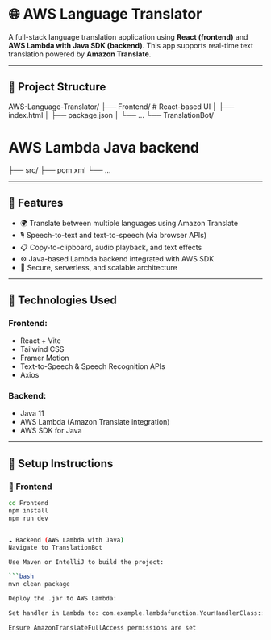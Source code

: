 # 🌐 AWS Language Translator

A full-stack language translation application using **React (frontend)** and **AWS Lambda with Java SDK (backend)**. This app supports real-time text translation powered by **Amazon Translate**.

---

## 📁 Project Structure

AWS-Language-Translator/
├── Frontend/ # React-based UI
│ ├── index.html
│ ├── package.json
│ └── ...
└── TranslationBot/ 

# AWS Lambda Java backend
├── src/
├── pom.xml
└── ...



---

## 🚀 Features

- 🌍 Translate between multiple languages using Amazon Translate
- 🎙️ Speech-to-text and text-to-speech (via browser APIs)
- 📋 Copy-to-clipboard, audio playback, and text effects
- ⚙️ Java-based Lambda backend integrated with AWS SDK
- 📡 Secure, serverless, and scalable architecture

---

## 🔧 Technologies Used

### Frontend:
- React + Vite
- Tailwind CSS
- Framer Motion
- Text-to-Speech & Speech Recognition APIs
- Axios

### Backend:
- Java 11
- AWS Lambda (Amazon Translate integration)
- AWS SDK for Java

---

## 🚚 Setup Instructions

### 🔨 Frontend

```bash
cd Frontend
npm install
npm run dev


☁️ Backend (AWS Lambda with Java)
Navigate to TranslationBot

Use Maven or IntelliJ to build the project:

```bash
mvn clean package

Deploy the .jar to AWS Lambda:

Set handler in Lambda to: com.example.lambdafunction.YourHandlerClass::handleRequest

Ensure AmazonTranslateFullAccess permissions are set 
